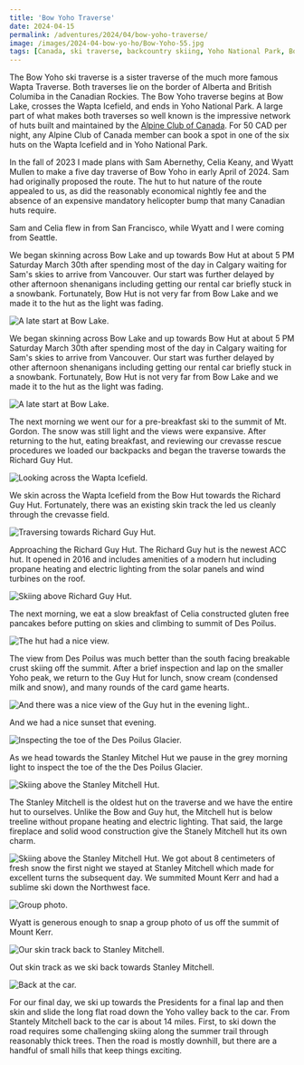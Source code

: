 ```yaml
---
title: 'Bow Yoho Traverse'
date: 2024-04-15
permalink: /adventures/2024/04/bow-yoho-traverse/
image: /images/2024-04-bow-yo-ho/Bow-Yoho-55.jpg
tags: [Canada, ski traverse, backcountry skiing, Yoho National Park, Bow Lake, hut trip]
---
```


The Bow Yoho ski traverse is a sister traverse of the much more famous Wapta Traverse. Both traverses lie on the border of Alberta and British Columiba in the Canadian Rockies. The Bow Yoho traverse begins at Bow Lake, crosses the Wapta Icefield, and ends in Yoho National Park. A large part of what makes both traverses so well known is the impressive network of huts built and maintained by the [Alpine Club of Canada](https://alpineclubofcanada.ca/). For 50 CAD per night, any Alpine Club of Canada member can book a spot in one of the six huts on the Wapta Icefield and in Yoho National Park.

In the fall of 2023 I made plans with Sam Abernethy, Celia Keany, and Wyatt Mullen to make a five day traverse of Bow Yoho in early April of 2024. Sam had originally proposed the route. The hut to hut nature of the route appealed to us, as did the reasonably economical nightly fee and the absence of an expensive mandatory helicopter bump that many Canadian huts require. 

Sam and Celia flew in from San Francisco, while Wyatt and I were coming from Seattle. 

We began skinning across Bow Lake and up towards Bow Hut at about 5 PM Saturday March 30th after spending most of the day in Calgary waiting for Sam's skies to arrive from Vancouver. Our start was further delayed by other afternoon shenanigans including getting our rental car briefly stuck in a snowbank. Fortunately, Bow Hut is not very far from Bow Lake and we made it to the hut as the light was fading.


![A late start at Bow Lake.](/images/2024-04-bow-yo-ho/Bow-Yoho-75.jpg)

We began skinning across Bow Lake and up towards Bow Hut at about 5 PM Saturday March 30th after spending most of the day in Calgary waiting for Sam's skies to arrive from Vancouver. Our start was further delayed by other afternoon shenanigans including getting our rental car briefly stuck in a snowbank. Fortunately, Bow Hut is not very far from Bow Lake and we made it to the hut as the light was fading.

![A late start at Bow Lake.](/images/2024-04-bow-yo-ho/Bow-Yoho-74.jpg)

The next morning we went our for a pre-breakfast ski to the summit of Mt. Gordon. The snow was still light and the views were expansive. After returning to the hut, eating breakfast, and reviewing our crevasse rescue procedures we loaded our backpacks and began the traverse towards the Richard Guy Hut.

![Looking across the Wapta Icefield.](/images/2024-04-bow-yo-ho/Bow-Yoho-70.jpg)

We skin across the Wapta Icefield from the Bow Hut towards the Richard Guy Hut. Fortunately, there was an existing skin track the led us cleanly through the crevasse field. 

![Traversing towards Richard Guy Hut.](/images/2024-04-bow-yo-ho/Bow-Yoho-63.jpg)

Approaching the Richard Guy Hut. The Richard Guy hut is the newest ACC hut. It opened in 2016 and includes amenities of a modern hut including propane heating and electric lighting from the solar panels and wind turbines on the roof. 

![Skiing above Richard Guy Hut.](/images/2024-04-bow-yo-ho/Bow-Yoho-55.jpg)

The next morning, we eat a slow breakfast of Celia constructed gluten free pancakes before putting on skies and climbing to summit of Des Poilus.

![The hut had a nice view.](/images/2024-04-bow-yo-ho/Bow-Yoho-1.jpeg)

The view from Des Poilus was much better than the south facing breakable crust skiing off the summit. After a brief inspection and lap on the smaller Yoho peak, we return to the Guy Hut for lunch, snow cream (condensed milk and snow), and many rounds of the card game hearts. 

![And there was a nice view of the Guy hut in the evening light..](/images/2024-04-bow-yo-ho/Bow-Yoho-58.jpg)

And we had a nice sunset that evening.

![Inspecting the toe of the Des Poilus Glacier.](/images/2024-04-bow-yo-ho/Bow-Yoho-48.jpg)

As we head towards the Stanley Mitchel Hut we pause in the grey morning light to inspect the toe of the the Des Poilus Glacier.

![Skiing above the Stanley Mitchell Hut.](/images/2024-04-bow-yo-ho/Bow-Yoho-2.jpeg)

The Stanley Mitchell is the oldest hut on the traverse and we have the entire hut to ourselves. Unlike the Bow and Guy hut, the Mitchell hut is below treeline without propane heating and electric lighting. That said, the large fireplace and solid wood construction give the Stanely Mitchell hut its own charm. 

![Skiing above the Stanley Mitchell Hut.](/images/2024-04-bow-yo-ho/Bow-Yoho-34.jpg)
We got about 8 centimeters of fresh snow the first night we stayed at Stanley Mitchell which made for excellent turns the subsequent day. We summited Mount Kerr and had a sublime ski down the Northwest face.

![Group photo.](/images/2024-04-bow-yo-ho/2024_04_BowYoho_811.jpg)

Wyatt is generous enough to snap a group photo of us off the summit of Mount Kerr.

![Our skin track back to Stanley Mitchell.](/images/2024-04-bow-yo-ho/Bow-Yoho-23.jpg)

Out skin track as we ski back towards Stanley Mitchell.

![Back at the car.](/images/2024-04-bow-yo-ho/Bow-Yoho-car.jpeg)

For our final day, we ski up towards the Presidents for a final lap and then skin and slide the long flat road down the Yoho valley back to the car. From Stantely Mitchell back to the car is about 14 miles. First, to ski down the road requires some challenging skiing along the summer trail through reasonably thick trees. Then the road is mostly downhill, but there are a handful of small hills that keep things exciting.

